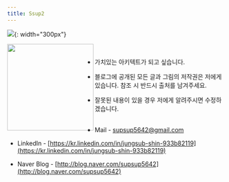 ```yaml
---
title: Ssup2
---
```


![]({{site.baseurl}}/images/logo.png){: width="300px"}

<img align="left" width="200" src="{{site.baseurl}}/images/logo.png"><br>

* 가치있는 아키텍트가 되고 싶습니다.
* 블로그에 공개된 모든 글과 그림의 저작권은 저에게 있습니다. 참조 시 반드시 출처를 남겨주세요.
* 잘못된 내용이 있을 경우 저에게 알려주시면 수정하겠습니다. <br> <br>

* Mail - supsup5642@gmail.com
* LinkedIn - [https://kr.linkedin.com/in/jungsub-shin-933b82119](https://kr.linkedin.com/in/jungsub-shin-933b82119)
* Naver Blog - [http://blog.naver.com/supsup5642](http://blog.naver.com/supsup5642)
